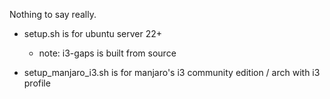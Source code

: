 Nothing to say really.

- setup.sh is for ubuntu server 22+
    - note: i3-gaps is built from source


- setup_manjaro_i3.sh is for manjaro's i3 community edition / arch with i3 profile
